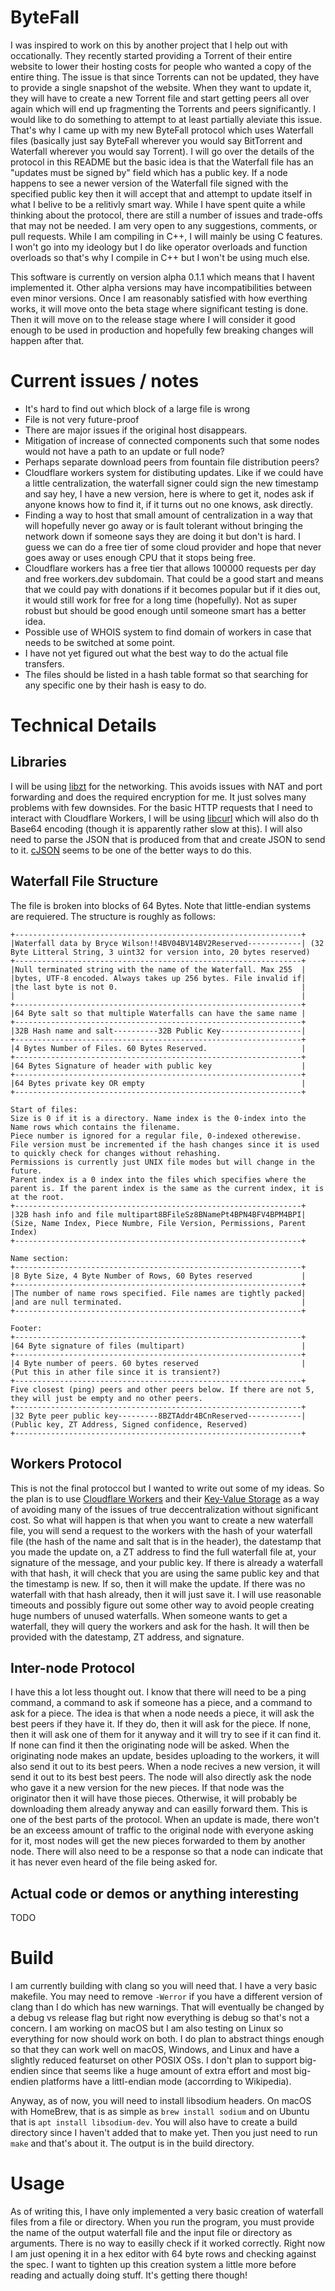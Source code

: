# ByteFall
I was inspired to work on this by another project that I help out with occationally. They recently started providing a Torrent of their entire website to lower their hosting costs for people who wanted a copy of the entire thing. The issue is that since Torrents can not be updated, they have to provide a single snapshot of the website. When they want to update it, they will have to create a new Torrent file and start getting peers all over again which will end up fragmenting the Torrents and peers significantly. I would like to do something to attempt to at least partially aleviate this issue. That's why I came up with my new ByteFall protocol which uses Waterfall files (basically just say ByteFall wherever you would say BitTorrent and Waterfall wherever you would say Torrent). I will go over the details of the protocol in this README but the basic idea is that the Waterfall file has an "updates must be signed by" field which has a public key. If a node happens to see a newer version of the Waterfall file signed with the specified public key then it will accept that and attempt to update itself in what I belive to be a relitivly smart way. While I have spent quite a while thinking about the protocol, there are still a number of issues and trade-offs that may not be needed. I am very open to any suggestions, comments, or pull requests. While I am compiling in C++, I will mainly be using C features. I won't go into my ideology but I do like operator overloads and function overloads so that's why I compile in C++ but I won't be using much else.

This software is currently on version alpha 0.1.1 which means that I havent implemented it. Other alpha versions may have incompatibilities between even minor versions. Once I am reasonably satisfied with how everthing works, it will move onto the beta stage where significant testing is done. Then it will move on to the release stage where I will consider it good enough to be used in production and hopefully few breaking changes will happen after that.
# Current issues / notes
* It's hard to find out which block of a large file is wrong
* File is not very future-proof
* There are major issues if the original host disappears.
* Mitigation of increase of connected components such that some nodes would not have a path to an update or full node?
* Perhaps separate download peers from fountain file distribution peers?
* Cloudflare workers system for distibuting updates. Like if we could have a little centralization, the waterfall signer could sign the new timestamp and say hey, I have a new version, here is where to get it, nodes ask if anyone knows how to find it, if it turns out no one knows, ask directly.
* Finding a way to host that small amount of centralization in a way that will hopefully never go away or is fault tolerant without bringing the network down if someone says they are doing it but don't is hard. I guess we can do a free tier of some cloud provider and hope that never goes away or uses enough CPU that it stops being free.
* Cloudflare workers has a free tier that allows 100000 requests per day and free workers.dev subdomain. That could be a good start and means that we could pay with donations if it becomes popular but if it dies out, it would still work for free for a long time (hopefully). Not as super robust but should be good enough until someone smart has a better idea.
* Possible use of WHOIS system to find domain of workers in case that needs to be switched at some point.
* I have not yet figured out what the best way to do the actual file transfers.
* The files should be listed in a hash table format so that searching for any specific one by their hash is easy to do.
# Technical Details
## Libraries
I will be using [libzt](https://github.com/zerotier/libzt) for the networking. This avoids issues with NAT and port forwarding and does the required encryption for me. It just solves many problems with few downsides. For the basic HTTP requests that I need to interact with Cloudflare Workers, I will be using [libcurl](https://curl.se/libcurl/) which will also do th Base64 encoding (though it is apparently rather slow at this). I will also need to parse the JSON that is produced from that and create JSON to send to it. [cJSON](https://github.com/DaveGamble/cJSON) seems to be one of the better ways to do this.
## Waterfall File Structure
The file is broken into blocks of 64 Bytes. Note that little-endian systems are requiered. The structure is roughly as follows:
```
+----------------------------------------------------------------+
|Waterfall data by Bryce Wilson!!4BV04BV14BV2Reserved------------| (32 Byte Litteral String, 3 uint32 for version into, 20 bytes reserved)
+----------------------------------------------------------------+
|Null terminated string with the name of the Waterfall. Max 255  |
|bytes, UTF-8 encoded. Always takes up 256 bytes. File invalid if|
|the last byte is not 0.                                         |
|                                                                |
+----------------------------------------------------------------+
|64 Byte salt so that multiple Waterfalls can have the same name |
+----------------------------------------------------------------+
|32B Hash name and salt----------32B Public Key------------------|
+----------------------------------------------------------------+
|4 Bytes Number of Files. 60 Bytes Reserved.                     |
+----------------------------------------------------------------+
|64 Bytes Signature of header with public key                    |
+----------------------------------------------------------------+
|64 Bytes private key OR empty                                   |
+----------------------------------------------------------------+

Start of files:
Size is 0 if it is a directory. Name index is the 0-index into the Name rows which contains the filename.
Piece number is ignored for a regular file, 0-indexed otherewise.
File version must be incremented if the hash changes since it is used to quickly check for changes without rehashing.
Permissions is currently just UNIX file modes but will change in the future.
Parent index is a 0 index into the files which specifies where the parent is. If the parent index is the same as the current index, it is at the root.
+----------------------------------------------------------------+
|32B hash info and file multipart8BFileSz8BNamePt4BPN4BFV4BPM4BPI| (Size, Name Index, Piece Numbre, File Version, Permissions, Parent Index)
+----------------------------------------------------------------+

Name section:
+----------------------------------------------------------------+
|8 Byte Size, 4 Byte Number of Rows, 60 Bytes reserved           |
+----------------------------------------------------------------+
|The number of name rows specified. File names are tightly packed|
|and are null terminated.                                        |
+----------------------------------------------------------------+

Footer:
+----------------------------------------------------------------+
|64 Byte signature of files (multipart)                          |
+----------------------------------------------------------------+
|4 Byte number of peers. 60 bytes reserved                       | (Put this in ather file since it is transient?)
+----------------------------------------------------------------+
Five closest (ping) peers and other peers below. If there are not 5, they will just be empty and no other peers.
+----------------------------------------------------------------+
|32 Byte peer public key---------8BZTAddr4BCnReserved------------| (Public key, ZT Address, Signed confidence, Reserved)
+----------------------------------------------------------------+
```
## Workers Protocol
This is not the final protoccol but I wanted to write out some of my ideas. So the plan is to use [Cloudflare Workers](https://workers.cloudflare.com/) and their [Key-Value Storage](https://www.cloudflare.com/products/workers-kv/) as a way of avoiding many of the issues of true deccentralization without significant cost. So what will happen is that when you want to create a new waterfall file, you will send a request to the workers with the hash of your waterfall file (the hash of the name and salt that is in the header), the datestamp that you made the update on, a ZT address to find the full waterfall file at, your signature of the message, and your public key. If there is already a waterfall with that hash, it will check that you are using the same public key and that the timestamp is new. If so, then it will make the update. If there was no waterfall with that hash already, then it will just save it. I will use reasonable timeouts and possibly figure out some other way to avoid people creating huge numbers of unused waterfalls. When someone wants to get a waterfall, they will query the workers and ask for the hash. It will then be provided with the datestamp, ZT address, and signature.
## Inter-node Protocol
I have this a lot less thought out. I know that there will need to be a ping command, a command to ask if someone has a piece, and a command to ask for a piece. The idea is that when a node needs a piece, it will ask the best peers if they have it. If they do, then it will ask for the piece. If none, then it will ask one of them for it anyway and it will try to see if it can find it. If none can find it then the originating node will be asked. When the originating node makes an update, besides uploading to the workers, it will also send it out to its best peers. When a node recives a new version, it will send it out to its best best peers. The node will also directly ask the node who gave it a new version for the new pieces. If that node was the originator then it will have those pieces. Otherwise, it will probably be downloading them already anyway and can easilly forward them. This is one of the best parts of the protocol. When an update is made, there won't be an exceess amount of traffic to the original node with everyone asking for it, most nodes will get the new pieces forwarded to them by another node. There will also need to be a response so that a node can indicate that it has never even heard of the file being asked for.
## Actual code or demos or anything interesting
TODO
# Build
I am currently building with clang so you will need that. I have a very basic makefile. You may need to remove `-Werror` if you have a different version of clang than I do which has new warnings. That will eventually be changed by a debug vs release flag but right now everything is debug so that's not a concern. I am working on macOS but I am also testing on Linux so everything for now should work on both. I do plan to abstract things enough so that they can work well on macOS, Windows, and Linux and have a slightly reduced featurset on other POSIX OSs. I don't plan to support big-endien since that seems like a huge amount of extra effort and most big-endien platforms have a littl-endian mode (accorrding to Wikipedia).

Anyway, as of now, you will need to install libsodium headers. On macOS with HomeBrew, that is as simple as `brew install sodium` and on Ubuntu that is `apt install libsodium-dev`. You will also have to create a build directory since I haven't added that to make yet. Then you just need to run `make` and that's about it. The output is in the build directory.
# Usage
As of writing this, I have only implemented a very basic creation of waterfall files from a file or directory. When you run the program, you must provide the name of the output waterfall file and the input file or directory as arguments. There is no way to easilly check if it worked correctly. Right now I am just opening it in a hex editor with 64 byte rows and checking against the spec. I want to tighten up this creation system a little more before reading and actually doing stuff. It's getting there though!
